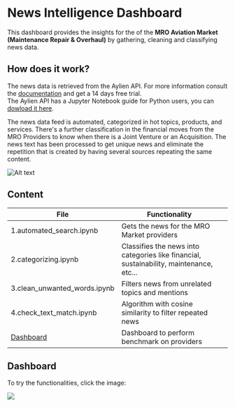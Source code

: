 # News Intelligence Dashboard

This dashboard provides the insights for the of the **MRO Aviation Market (Maintenance Repair & Overhaul)** by gathering, cleaning and classifying news data.

## How does it work?

The news data is retrieved from the Aylien API. For more information consult the [documentation](https://docs.aylien.com/newsapi/interactive-documentation/) and get a 14 days free trial.  
The Aylien API has a Jupyter Notebook guide for Python users, you can [dowload it here](https://learn.aylien.com/news_api_python_starter_guide.html).

The news data feed is automated, categorized in hot topics, products, and services. There's a further classification in the financial moves from the MRO Providers to know when there is a Joint Venture or an Acquisition. 
The news text has been processed to get unique news and eliminate the repetition that is created by having several sources repeating the same content.


![Alt text](https://github.com/linapg/news-intelligence-dashboard/blob/main/README_images/aylien.png?raw=true)

## Content

|         File       |Functionality                        |                      |
|----------------|-------------------------------|-----------------------------|
|1.automated_search.ipynb | Gets the news for the MRO Market providers
|2.categorizing.ipynb | Classifies the news into categories like financial, sustainability, maintenance, etc...            |
|3.clean_unwanted_words.ipynb |Filters news from unrelated topics and mentions|
|4.check_text_match.ipynb |Algorithm with cosine similarity to filter repeated news|
|[Dashboard](https://public.tableau.com/app/profile/linaperez#!/) |Dashboard to perform benchmark on providers|

## Dashboard

To try the functionalities, click the image:  


[![](https://github.com/linapg/news-intelligence-dashboard/blob/main/README_images/news_dashboard.png?raw=true)](https://public.tableau.com/app/profile/linaperez/viz/MRO_Market_Insights_16571036680680/NewsDashboard) 
